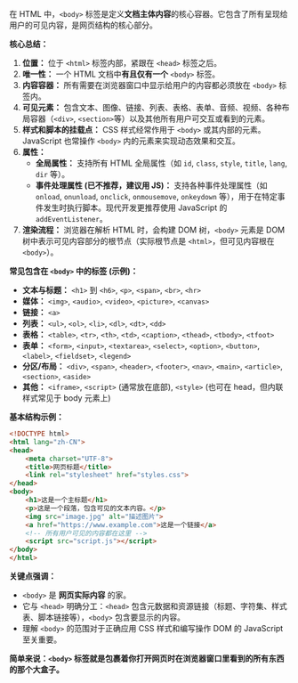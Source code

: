 在 HTML 中，`<body>` 标签是定义**文档主体内容**的核心容器。它包含了所有呈现给用户的可见内容，是网页结构的核心部分。

**核心总结：**

1.  **位置：** 位于 `<html>` 标签内部，紧跟在 `<head>` 标签之后。
2.  **唯一性：** 一个 HTML 文档中**有且仅有一个** `<body>` 标签。
3.  **内容容器：** 所有需要在浏览器窗口中显示给用户的内容都必须放在 `<body>` 标签内。
4.  **可见元素：** 包含文本、图像、链接、列表、表格、表单、音频、视频、各种布局容器（`<div>`, `<section>`等）以及其他所有用户可交互或看到的元素。
5.  **样式和脚本的挂载点：** CSS 样式经常作用于 `<body>` 或其内部的元素。JavaScript 也常操作 `<body>` 内的元素来实现动态效果和交互。
6.  **属性：**
    *   **全局属性：** 支持所有 HTML 全局属性（如 `id`, `class`, `style`, `title`, `lang`, `dir` 等）。
    *   **事件处理属性 (已不推荐，建议用 JS)：** 支持各种事件处理属性（如 `onload`, `onunload`, `onclick`, `onmousemove`, `onkeydown` 等），用于在特定事件发生时执行脚本。现代开发更推荐使用 JavaScript 的 `addEventListener`。
7.  **渲染流程：** 浏览器在解析 HTML 时，会构建 DOM 树，`<body>` 元素是 DOM 树中表示可见内容部分的根节点（实际根节点是 `<html>`，但可见内容根在 `<body>`）。

**常见包含在 `<body>` 中的标签 (示例)：**

*   **文本与标题：** `<h1>` 到 `<h6>`, `<p>`, `<span>`, `<br>`, `<hr>`
*   **媒体：** `<img>`, `<audio>`, `<video>`, `<picture>`, `<canvas>`
*   **链接：** `<a>`
*   **列表：** `<ul>`, `<ol>`, `<li>`, `<dl>`, `<dt>`, `<dd>`
*   **表格：** `<table>`, `<tr>`, `<th>`, `<td>`, `<caption>`, `<thead>`, `<tbody>`, `<tfoot>`
*   **表单：** `<form>`, `<input>`, `<textarea>`, `<select>`, `<option>`, `<button>`, `<label>`, `<fieldset>`, `<legend>`
*   **分区/布局：** `<div>`, `<span>`, `<header>`, `<footer>`, `<nav>`, `<main>`, `<article>`, `<section>`, `<aside>`
*   **其他：** `<iframe>`, `<script>` (通常放在底部), `<style>` (也可在 head，但内联样式常见于 body 元素上)

**基本结构示例：**

```html
<!DOCTYPE html>
<html lang="zh-CN">
<head>
    <meta charset="UTF-8">
    <title>网页标题</title>
    <link rel="stylesheet" href="styles.css">
</head>
<body>
    <h1>这是一个主标题</h1>
    <p>这是一个段落，包含可见的文本内容。</p>
    <img src="image.jpg" alt="描述图片">
    <a href="https://www.example.com">这是一个链接</a>
    <!-- 所有用户可见的内容都在这里 -->
    <script src="script.js"></script>
</body>
</html>
```

**关键点强调：**

*   `<body>` 是 **网页实际内容** 的家。
*   它与 `<head>` 明确分工：`<head>` 包含元数据和资源链接（标题、字符集、样式表、脚本链接等），`<body>` 包含要显示的内容。
*   理解 `<body>` 的范围对于正确应用 CSS 样式和编写操作 DOM 的 JavaScript 至关重要。

**简单来说：`<body>` 标签就是包裹着你打开网页时在浏览器窗口里看到的所有东西的那个大盒子。**